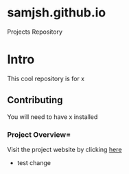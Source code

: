 # samjsh.github.io

Projects Repository

# Intro

This cool repository is for x

## Contributing

You will need to have x installed

### Project Overview=

Visit the project website by clicking [here](https://samjsh.github.io/index.html)

- test change
